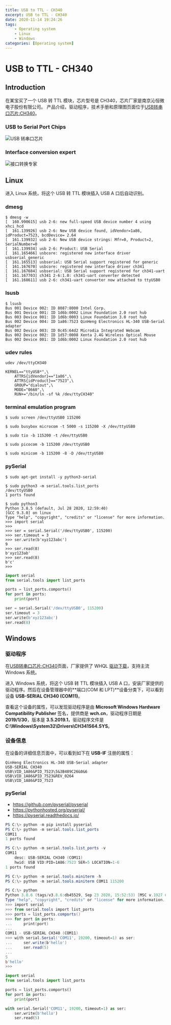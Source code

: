 ```yaml
---
title: USB to TTL - CH340
excerpt: USB to TTL - CH340
date: 2020-11-14 19:24:26
tags:
    - Operating system
    - Linux
    - Windows
categories: [Operating system]
---
```


# USB to TTL - CH340

## Introduction

在某宝买了一个 USB 转 TTL 模块，芯片型号是 CH340，芯片厂家是南京沁恒微电子股份有限公司。
产品介绍，驱动程序，技术手册和原理图页面位于[USB转串口芯片:CH340](http://www.wch.cn/products/CH340.html)。

### USB to Serial Port Chips

![USB 转串口芯片](usb_serial_converter.png)

### Interface conversion expert

![接口转换专家](interface_conversion_expert.png)

## Linux

进入 Linux 系统，将这个 USB 转 TTL 模块插入 USB A 口后自动识别。

### dmesg

```shell
$ dmesg -w
[  160.990615] usb 2-6: new full-speed USB device number 4 using xhci_hcd
[  161.139926] usb 2-6: New USB device found, idVendor=1a86, idProduct=7523, bcdDevice= 2.64
[  161.139932] usb 2-6: New USB device strings: Mfr=0, Product=2, SerialNumber=0
[  161.139934] usb 2-6: Product: USB Serial
[  161.165466] usbcore: registered new interface driver usbserial_generic
[  161.165513] usbserial: USB Serial support registered for generic
[  161.167670] usbcore: registered new interface driver ch341
[  161.167684] usbserial: USB Serial support registered for ch341-uart
[  161.167703] ch341 2-6:1.0: ch341-uart converter detected
[  161.168611] usb 2-6: ch341-uart converter now attached to ttyUSB0
```

### lsusb

```shell
$ lsusb
Bus 001 Device 002: ID 8087:8000 Intel Corp.
Bus 001 Device 001: ID 1d6b:0002 Linux Foundation 2.0 root hub
Bus 003 Device 001: ID 1d6b:0003 Linux Foundation 3.0 root hub
Bus 002 Device 004: ID 1a86:7523 QinHeng Electronics HL-340 USB-Serial adapter
Bus 002 Device 003: ID 0c45:64d2 Microdia Integrated Webcam
Bus 002 Device 002: ID 1d57:0008 Xenta 2.4G Wireless Optical Mouse
Bus 002 Device 001: ID 1d6b:0002 Linux Foundation 2.0 root hub
```

### udev rules

```
udev /dev/ttyCH340

KERNEL=="ttyUSB*",\
    ATTRS{idVendor}=="1a86",\
    ATTRS{idProduct}=="7523",\
    GROUP="dialout",\
    MODE="0660",\
    RUN+="/bin/ln -sf %k /dev/ttyCH340"
```

### terminal emulation program

```shell
$ sudo screen /dev/ttyUSB0 115200

$ sudo busybox microcom -t 5000 -s 115200 -X /dev/ttyUSB0

$ sudo tio -b 115200 -t /dev/ttyUSB0

$ sudo picocom -b 115200 /dev/ttyUSB0

$ sudo minicom -b 115200 -8 -D /dev/ttyUSB0
```

### pySerial

```shell
$ sudo apt-get install -y python3-serial

$ sudo python3 -m serial.tools.list_ports
/dev/ttyUSB0
1 ports found

$ sudo python3
Python 3.8.5 (default, Jul 28 2020, 12:59:40)
[GCC 9.3.0] on linux
Type "help", "copyright", "credits" or "license" for more information.
>>> import serial
>>>
>>> ser = serial.Serial('/dev/ttyUSB0', 115200)
>>> ser.timeout = 3
>>> ser.write(b'xyz123abc')
9
>>> ser.read(8)
b'xyz123ab'
>>> ser.read(8)
b'c'
>>>
```

```python
import serial
from serial.tools import list_ports

ports = list_ports.comports()
for port in ports:
    print(port)

ser = serial.Serial('/dev/ttyUSB0', 115200)
ser.timeout = 3
ser.write(b'xyz123abc')
ser.read(8)
```

## Windows

### 驱动程序

在[USB转串口芯片:CH340](http://www.wch.cn/products/CH340.html)页面，厂家提供了 WHQL [驱动下载](http://www.wch.cn/downloads/CH341SER_EXE.html)，支持主流 Windows 系统。

进入 Windows 系统，将这个 USB 转 TTL 模块插入 USB A 口，安装厂家提供的驱动程序。然后在设备管理器中的**端口(COM 和 LPT)**设备分类下，可以看到设备 **USB-SERIAL CH340 (COM11)**。

查看这个设备的属性，可以发现驱动程序是由 **Microsoft Windows Hardware Compatibility Publisher** 签名，提供商是 **wch.cn**，驱动程序日期是 **2019/1/30**，版本是 **3.5.2019.1**，驱动程序文件是 **C:\Windows\System32\Drivers\CH341S64.SYS**。

### 设备信息

在设备的详细信息页面中，可以看到如下在 **USB-IF** 注册的属性：

```
QinHeng Electronics HL-340 USB-Serial adapter
USB-SERIAL CH340
USB\VID_1A86&PID_7523\5&3B489C26&0&6
USB\VID_1A86&PID_7523&REV_0264
USB\VID_1A86&PID_7523
```

### pySerial

- https://github.com/pyserial/pyserial
- https://pythonhosted.org/pyserial/
- https://pyserial.readthedocs.io/

```PowerShell
PS C:\> python -m pip install pyserial
PS C:\> python -m serial.tools.list_ports
COM11
1 ports found

PS C:\> python -m serial.tools.list_ports -v
COM11
    desc: USB-SERIAL CH340 (COM11)
    hwid: USB VID:PID=1A86:7523 SER=5 LOCATION=1-6
1 ports found

PS C:\> python -m serial.tools.miniterm -h
PS C:\> python -m serial.tools.miniterm COM11 115200
```

```PowerShell
PS C:\> python
Python 3.8.6 (tags/v3.8.6:db45529, Sep 23 2020, 15:52:53) [MSC v.1927 64 bit (AMD64)] on win32
Type "help", "copyright", "credits" or "license" for more information.
>>> import serial
>>> from serial.tools import list_ports
>>> ports = list_ports.comports()
>>> for port in ports:
...     print(port)
...
COM11 - USB-SERIAL CH340 (COM11)
>>> with serial.Serial('COM11', 19200, timeout=1) as ser:
...     ser.write(b'hello')
...     ser.read(5)
...
5
b'hello'
>>>
```

```python
import serial
from serial.tools import list_ports

ports = list_ports.comports()
for port in ports:
    print(port)

with serial.Serial('COM11', 19200, timeout=1) as ser:
    ser.write(b'hello')
    ser.read(5)
```
